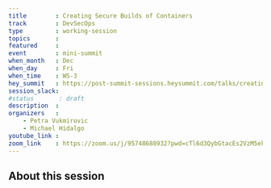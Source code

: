 ```yaml
---
title        : Creating Secure Builds of Containers
track        : DevSecOps
type         : working-session
topics       :
featured     :
event        : mini-summit
when_month   : Dec
when_day     : Fri
when_time    : WS-3
hey_summit   : https://post-summit-sessions.heysummit.com/talks/creating-secure-builds-of-containers/
session_slack:
#status       : draft
description  :
organizers   :
    - Petra Vukmirovic
    - Michael Hidalgo
youtube_link :
zoom_link    : https://zoom.us/j/95748688932?pwd=cTl6d3QybGtacEs2VzM5ekZDNFM5dz09
---
```


## About this session

